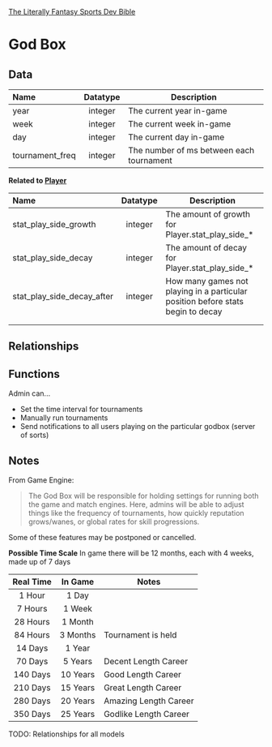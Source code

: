 [The Literally Fantasy Sports Dev Bible](https://github.com/mharr171/The-Literally-Fantasy-Sports-Dev-Bible)

# God Box

## Data

| Name | Datatype | Description |
|:--- |:---:| --- |
| year | integer | The current year in-game |
| week | integer | The current week in-game |
| day | integer | The current day in-game |
| tournament_freq | integer | The number of ms between each tournament |

**Related to [Player](https://github.com/mharr171/The-Literally-Fantasy-Sports-Dev-Bible/blob/master/pages/models/player.md)**

| Name | Datatype | Description |
|:--- |:---:| --- |
| stat_play_side_growth | integer | The amount of growth for Player.stat_play_side_* |
| stat_play_side_decay | integer | The amount of decay for Player.stat_play_side_* |
| stat_play_side_decay_after | integer | How many games not playing in a particular position before stats begin to decay |
|  |  |  |
|  |  |  |

##  Relationships

<!-- ```ruby
has_many :clubs
has_many :users, through: :clubs
has_many :teams, through: :users
has_many :tournaments
has_many :leagues
``` -->

## Functions

Admin can...

+ Set the time interval for tournaments
+ Manually run tournaments
+ Send notifications to all users playing on the particular godbox (server of sorts)

## Notes

From Game Engine:
> The God Box will be responsible for holding settings for running both the game and match engines. Here, admins will be able to adjust things like the frequency of tournaments, how quickly reputation grows/wanes, or global rates for skill progressions.

Some of these features may be postponed or cancelled.

**Possible Time Scale**
In game there will be 12 months, each with 4 weeks, made up of 7 days

| Real Time | In Game | Notes |
|:---:|:---:| --- |
| 1 Hour | 1 Day |  |
| 7 Hours | 1 Week |  |
| 28 Hours | 1 Month |  |
| 84 Hours | 3 Months | Tournament is held |
| 14 Days | 1 Year |  |
| 70 Days | 5 Years | Decent Length Career |
| 140 Days | 10 Years | Good Length Career |
| 210 Days | 15 Years | Great Length Career |
| 280 Days | 20 Years | Amazing Length Career |
| 350 Days | 25 Years | Godlike Length Career |

TODO: Relationships for all models